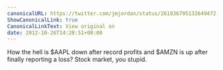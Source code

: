 ```yaml
---
canonicalURL: https://twitter.com/jmjordan/status/261836795132649472
ShowCanonicalLink: true
CanonicalLinkText: View original on
date: 2012-10-26T14:28:51+00:00
---
```

How the hell is $AAPL down after record profits and $AMZN is up after finally reporting a loss? Stock market, you stupid.